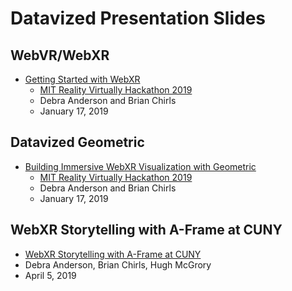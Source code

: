 # Datavized Presentation Slides

## WebVR/WebXR

- [Getting Started with WebXR](https://datavized.github.io/presentations/mit-webxr-2019)
  - [MIT Reality Virtually Hackathon 2019](https://realityvirtuallyhack.com/)
  - Debra Anderson and Brian Chirls
  - January 17, 2019

## Datavized Geometric

- [Building Immersive WebXR Visualization with Geometric](https://docs.google.com/presentation/d/e/2PACX-1vTEaLqvz38mFqxpgGp6kC7KV5ihV6IG136LYEH7Q0FRXuR3enVu2jHHwyzi72o--ZSHwieDYpiOLaR6/pub?start=false&loop=false&delayms=3000)
  - [MIT Reality Virtually Hackathon 2019](https://realityvirtuallyhack.com/)
  - Debra Anderson and Brian Chirls
  - January 17, 2019

## WebXR Storytelling with A-Frame at CUNY

  - [WebXR Storytelling with A-Frame at CUNY](https://www.eventbrite.com/e/intro-to-webxr-storytelling-with-a-frame-workshop-tickets-59112343611)
  - Debra Anderson, Brian Chirls, Hugh McGrory
  - April 5, 2019
